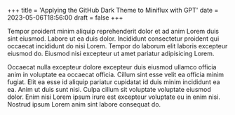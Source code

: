 +++
title = 'Applying the GitHub Dark Theme to Miniflux with GPT'
date = 2023-05-06T18:56:00
draft = false
+++

Tempor proident minim aliquip reprehenderit dolor et ad anim Lorem duis sint eiusmod. Labore ut ea
duis dolor. Incididunt consectetur proident qui occaecat incididunt do nisi Lorem. Tempor do laborum
elit laboris excepteur eiusmod do. Eiusmod nisi excepteur ut amet pariatur adipisicing Lorem.

Occaecat nulla excepteur dolore excepteur duis eiusmod ullamco officia anim in voluptate ea occaecat
officia. Cillum sint esse velit ea officia minim fugiat. Elit ea esse id aliquip pariatur cupidatat
id duis minim incididunt ea ea. Anim ut duis sunt nisi. Culpa cillum sit voluptate voluptate eiusmod
dolor. Enim nisi Lorem ipsum irure est excepteur voluptate eu in enim nisi. Nostrud ipsum Lorem anim
sint labore consequat do.
